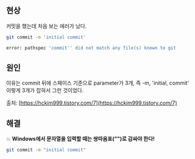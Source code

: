 ## 현상
커밋을 했는데 처음 보는 에러가 났다.
```bash
git commit -m 'initial commit'

error: pathspec 'commit'' did not match any file(s) known to git
```

## 원인

이유는 commit 뒤에 스페이스 기준으로 parameter가 3개, 즉 -m, 'initial, commit' 이렇게 3개가 잡혀서 그런 것이었다.

출처: [https://hckim999.tistory.com/7](https://hckim999.tistory.com/7)

## 해결

💥 **Windows에서 문자열을 입력할 때는 쌍따옴표("")로 감싸야 한다!**

```bash
git commit -m "initial commit"
```
